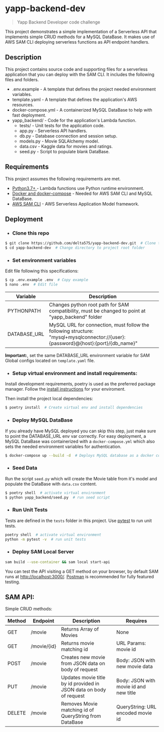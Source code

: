 # yapp-backend-dev

> Yapp Backend Developer code challenge

This project demonstrates a simple implementation of a Serverless API that implements simple CRUD methods for a MySQL DataBase. It makes use of AWS SAM CLI deploying serverless functions as API endpoint handlers.

## Description

This project contains source code and supporting files for a serverless application that you can deploy with the SAM CLI. It includes the following files and folders.

- .env.example - A template that defines the project needed environment variables.
- template.yaml - A template that defines the application's AWS resources.
- docker-compose.yml - A containerized MySQL DataBase to help with fast deployment.
- yapp_backend/ - Code for the application's Lambda function.
  - tests/ - Unit tests for the application code.
  - app.py - Serverless API handlers.
  - db.py - Database connection and session setup.
  - models.py - Movie SQLAlchemy model.
  - data.csv - Kaggle data for movies and ratings.
  - seed.py - Script to populate blank DataBase.

## Requirements

This project assumes the following requirements are met.

- [Python3.7+ ](https://www.python.org/downloads/) - Lambda functions use Python runtime environment.
- [Docker and docker-compose](https://docs.docker.com/engine/install/) - Needed for AWS SAM CLI and MySQL DataBase.
- [AWS SAM CLI](https://docs.aws.amazon.com/serverless-application-model/latest/developerguide/serverless-sam-cli-install.html) - AWS Serverless Application Model framework.

## Deployment

- ### Clone this repo

```bash
$ git clone https://github.com/delta575/yapp-backend-dev.git  # Clone this repo
$ cd yapp-backend-dev  # Change directory to project root folder
```

- ### Set environment variables

Edit file following this specifications:

```bash
$ cp .env.example .env  # Copy example
$ nano .env  # Edit file
```

| Variable     | Description                                                                                                                       |
| ------------ | --------------------------------------------------------------------------------------------------------------------------------- |
| PYTHONPATH   | Changes python root path for SAM compatibility, must be changed to point at "yapp_backend" folder                                 |
| DATABASE_URL | MySQL URL for connection, must follow the following structure: "mysql+mysqlconnector://{user}:{password}@{host}:{port}/{db_name}" |

**Important:**, set the same DATABASE_URL environment variable for SAM Global configs located on `template.yaml` file.

- ### Setup virtual environment and install requirements:

Install development requirements, poetry is used as the preferred package manager.
Follow the [install instructions](https://python-poetry.org/docs/#installation) for your enviroment.

Then install the project local dependencies:

```bash
$ poetry install  # Create virtual env and install dependencies
```

- ### Deploy MySQL DataBase

If you already have MySQL deployed you can skip this step, just make sure to point the DATABASE_URL env var correctly.
For easy deployment, a MySQL DataBase was containerized with a `docker-compose.yml` which also sets the needed environment variables for authentication.

```bash
$ docker-compose up --build -d  # Deploys MySQL database as a docker container
```

- ### Seed Data

Run the script `seed.py` which will create the Movie table from it's model and populate the DataBase with `data.csv` content.

```bash
$ poetry shell  # activate virtual environment
$ python yapp_backend/seed.py  # run seed script
```

- ### Run Unit Tests

Tests are defined in the `tests` folder in this project. Use [pytest](https://docs.pytest.org/en/latest/) to run unit tests.

```bash
poetry shell  # activate virtual environment
python -m pytest -v  # run unit tests
```

- ### Deploy SAM Local Server

```bash
sam build --use-container && sam local start-api
```

You can test the API visiting a GET method on your browser, by default SAM runs at [http://localhost:3000/](http://localhost:3000/).
[Postman](https://www.postman.com/) is recommended for fully featured testing.

## SAM API:

Simple CRUD methods:

| Method | Endpoint    | Description                                                        | Requires                               |
| ------ | ----------- | ------------------------------------------------------------------ | -------------------------------------- |
| GET    | /movie      | Returns Array of Movies                                            | None                                   |
| GET    | /movie/{id} | Returns movie matching id                                          | URL Params: movie id                   |
| POST   | /movie      | Creates new movie from JSON data on body of request                | Body: JSON with new movie data         |
| PUT    | /movie      | Updates movie title by id provided in JSON data on body of request | Body: JSON with movie id and new title |
| DELETE | /movie      | Removes Movie matching id of QueryString from DataBase             | QueryString: URL encoded movie id      |
